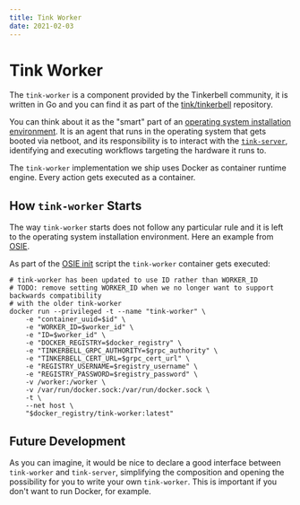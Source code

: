 ```yaml
---
title: Tink Worker
date: 2021-02-03
---
```


# Tink Worker

The `tink-worker` is a component provided by the Tinkerbell community, it is written in Go and you can find it as part of the [tink/tinkerbell](https://github.com/tinkerbell/tink) repository.

You can think about it as the "smart" part of an [operating system installation environment](/services/osie). It is an agent that runs in the operating system that gets booted via netboot, and its responsibility is to interact with the [`tink-server`](/services/tink-server), identifying and executing workflows targeting the hardware it runs to.

The `tink-worker` implementation we ship uses Docker as container runtime engine. Every action gets executed as a container.

## How `tink-worker` Starts

The way `tink-worker` starts does not follow any particular rule and it is left to the operating system installation environment. Here an example from [OSIE](https://github.com/tinkebell/osie).

As part of the [OSIE init](https://github.com/tinkerbell/osie/blob/7dc902956757e0321369ebed10eb66d8e04c8e43/apps/workflow-helper.sh#L68) script the `tink-worker` container gets executed:

```
# tink-worker has been updated to use ID rather than WORKER_ID
# TODO: remove setting WORKER_ID when we no longer want to support backwards compatibility
# with the older tink-worker
docker run --privileged -t --name "tink-worker" \
	-e "container_uuid=$id" \
	-e "WORKER_ID=$worker_id" \
	-e "ID=$worker_id" \
	-e "DOCKER_REGISTRY=$docker_registry" \
	-e "TINKERBELL_GRPC_AUTHORITY=$grpc_authority" \
	-e "TINKERBELL_CERT_URL=$grpc_cert_url" \
	-e "REGISTRY_USERNAME=$registry_username" \
	-e "REGISTRY_PASSWORD=$registry_password" \
	-v /worker:/worker \
	-v /var/run/docker.sock:/var/run/docker.sock \
	-t \
	--net host \
	"$docker_registry/tink-worker:latest"
```

## Future Development

As you can imagine, it would be nice to declare a good interface between `tink-worker` and `tink-server`, simplifying the composition and opening the possibility for you to write your own `tink-worker`. This is important if you don't want to run Docker, for example.
